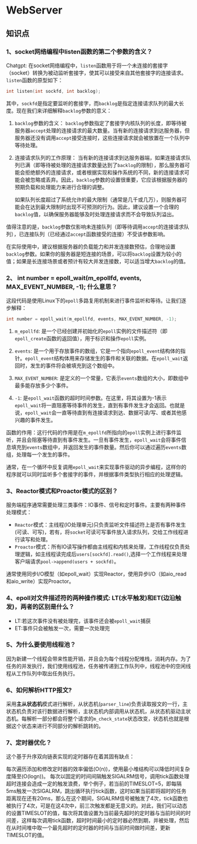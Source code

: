 # WebServer

## 知识点

### 1、socket网络编程中listen函数的第二个参数的含义？

Chatgpt: 在socket网络编程中，`listen`函数用于将一个未连接的套接字（socket）转换为被动监听套接字，使其可以接受来自其他套接字的连接请求。`listen`函数的原型如下：

```c
int listen(int sockfd, int backlog);
```

其中，`sockfd`是指定要监听的套接字，而`backlog`是指定连接请求队列的最大长度。现在我们来详细解释`backlog`参数的意义：

1. `backlog`参数的含义：
   `backlog`参数指定了套接字内核队列的长度，即等待被服务器`accept`处理的连接请求的最大数量。当有新的连接请求到达服务器，但服务器还没有调用`accept`接受连接时，这些连接请求就会被放置在一个队列中等待处理。

2. 连接请求队列的工作原理：
   当有新的连接请求到达服务器端，如果连接请求队列已满（即等待被处理的连接请求数量达到了`backlog`的限制），那么服务器可能会拒绝额外的连接请求，或者根据实现和操作系统的不同，新的连接请求可能会被忽略或丢弃。因此，`backlog`参数的设置很重要，它应该根据服务器的预期负载和处理能力来进行合理的调整。

   如果队列长度超过了系统允许的最大限制（通常是几千或几万），则服务器可能会在达到最大限制时出现不可预测的行为。因此，建议设置一个合理的`backlog`值，以确保服务器能够及时处理连接请求而不会导致队列溢出。

值得注意的是，`backlog`参数仅影响未连接队列（即等待调用`accept`的连接请求队列），已连接队列（已经通过`accept`函数接受的连接）不受该参数影响。

在实际使用中，建议根据服务器的负载能力和并发连接数预估，合理地设置`backlog`参数。如果你的服务器是短连接的场景，可以将`backlog`设置为较小的值；如果是长连接场景或者预计有较大并发连接数，可以适当增大`backlog`的值。

### 2、  int number = epoll_wait(m_epollfd, events, MAX_EVENT_NUMBER, -1); 什么意思？

这段代码是使用Linux下的`epoll`多路复用机制来进行事件监听和等待。让我们逐步解释：

```c
int number = epoll_wait(m_epollfd, events, MAX_EVENT_NUMBER, -1);
```

1. `m_epollfd`: 是一个已经创建并初始化的`epoll`实例的文件描述符（即`epoll_create`函数的返回值），用于标识和操作`epoll`实例。

2. `events`: 是一个用于存放事件的数组，它是一个指向`epoll_event`结构体的指针。`epoll_event`结构体用来存储发生的事件和关联的数据。在`epoll_wait`返回时，发生的事件将会被填充到这个数组中。

3. `MAX_EVENT_NUMBER`: 是定义的一个常量，它表示`events`数组的大小，即数组中最多能存放多少个事件。

4. `-1`: 是`epoll_wait`函数的超时时间参数。在这里，将其设置为-1表示`epoll_wait`将一直阻塞等待事件的发生，直到有事件发生才会返回。也就是说，`epoll_wait`会一直等待直到有连接请求到达、数据可读/写、或者其他感兴趣的事件发生。

函数的作用：这行代码的作用是在`m_epollfd`所指向的`epoll`实例上进行事件监听，并且会阻塞等待直到有事件发生。一旦有事件发生，`epoll_wait`会将事件信息填充到`events`数组中，并返回发生的事件数量。然后你可以通过遍历`events`数组，处理每一个发生的事件。

通常，在一个循环中反复调用`epoll_wait`来实现事件驱动的异步编程，这样你的程序就可以同时监听多个套接字的事件，并根据事件类型执行相应的处理逻辑。


### 3、Reactor模式和Proactor模式的区别？

服务端程序通常需要处理三类事件：IO事件、信号和定时事件。主要有两种事件处理模式：

-   `Reactor`模式：主线程(IO处理单元)只负责监听文件描述符上是否有事件发生(可读、可写)，若有，将`socket`可读可写事件放入请求队列，交给工作线程进行读写和处理。
-   `Proactor`模式：所有IO读写操作都由主线程和内核来处理，工作线程仅负责处理逻辑，如主线程读完成后`users[sockfd].read()`,选择一个工作线程来处理客户端请求`pool->append(users + sockfd)`。

通常使用同步I/O模型（如epoll_wait）实现Reactor，使用异步I/O（如aio_read和aio_write）实现Proactor。


### 4、epoll对文件描述符的两种操作模式: LT(水平触发)和ET(边沿触发)，两者的区别是什么？

-   LT:若这次事件没有被处理完，该事件还会被`epoll_wait`捕获
-   ET:事件只会被触发一次，需要一次处理完

### 5、为什么要使用线程池？

因为新建一个线程会带来性能开销，并且会为每个线程分配堆栈，消耗内存。为了任务的并发执行，我们使用线程池，任务被传递到工作队列中，线程池中的空闲线程从工作队列中取出任务执行。

### 6、如何解析HTTP报文?

采用**主从状态机**模式进行解析，从状态机(`parser_line`)负责读取报文的一行，主状态机负责对该行数据进行解析，主状态机内部调用从状态机，从状态机驱动主状态机。每解析一部分都会将整个请求的`m_check_state`状态改变，状态机也就是根据这个状态来进行不同部分的解析跳转的。

### 7、定时器优化？

这个基于升序双向链表实现的定时器存在着其固有缺点：

每次遍历添加和修改定时器的效率偏低(O(n))，使用最小堆结构可以降低时间复杂度降至(O(logn))。
每次以固定的时间间隔触发SIGALRM信号，调用tick函数处理超时连接会造成一定的触发浪费，举个例子，若当前的TIMESLOT=5，即每隔5ms触发一次SIGALRM，跳出循环执行tick函数，这时如果当前即将超时的任务距离现在还有20ms，那么在这个期间，SIGALRM信号被触发了4次，tick函数也被执行了4次，可是在这4次中，前三次触发都是无意义的。对此，我们可以动态的设置TIMESLOT的值，每次将其值设置为当前最先超时的定时器与当前时间的时间差，这样每次调用tick函数，超时时间最小的定时器必然到期，并被处理，然后在从时间堆中取一个最先超时的定时器的时间与当前时间做时间差，更新TIMESLOT的值。